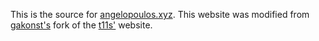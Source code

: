 This is the source for [angelopoulos.xyz](https://angelopoulos.xyz). This website was modified from [gakonst's](https://github.com/gakonst/gakonst.github.io) fork of the [t11s'](https://github.com/transmissions11/transmissions11.github.io) website.
